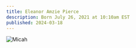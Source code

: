 ```yaml
---
title: Eleanor Amzie Pierce
description: Born July 26, 2021 at 10:10am EST
published: 2024-03-18
---
```


![Micah](/img/eleanor-amzie.webp)
